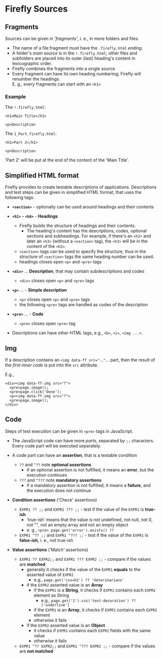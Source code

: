 # Firefly Sources

## Fragments
 
Sources can be given in *'fragments'*, i. e., in more folders and files. 

- The name of a file fragment must have the `.firefly.html` *ending*.
- A folder's *main source* is in the `!.firefly.html`; other files and subfolders are 
placed into its outer (last) heading's content in lexicographic order.
- Firefly combines the fragments into a single source
- Every fragment can have its own heading numbering; Firefly will renumber the headings. 
<br>E. g., every fragments can start with an `<h1>`

### Example

The `!.firefly.html`:

```
<h1>Main Title</h1>

<p>Description
```

The `1_Part.firefly.html`:

```
<h1>Part 2</h1>

<p>Description
```

'Part 2' will be put at the end of the content of the 'Main Title'.

## Simplified HTML format

Firefly provides to create testable descriptions of applications. Descriptions and 
test steps can be given in simplified HTML format, that uses the following tags:

- **`<section>`** - optionally can be used around headings and their contents

- **`<h1>` - `<h6>`** - **Headings**
  - Firefly builds the structure of headings and their contents. 
    - The heading's content has the descriptions, codes, optional sections and subheadings. For example, if there's an `<h2>` and later an `<h3>` (without a `<section>` tag), the `<h3>` will be in the content of the `<h2>`. 
  - `<section>` tags can be used to specify the structure, thus in the structure of `<section>` tags the same heading number can be used.
  - headings closes open `<p>` and `<pre>` tags

- **`<div>`** ... **Description**, that may contain subdescriptions and codes
  - `<div>` closes open `<p>` and `<pre>` tags

- **`<p>`** ... - **Simple description**
  - `<p>` closes open `<p>` and `<pre>` tags
  - the following `<pre>` tags are handled as codes of the description 

- **`<pre>`** ... - **Code**
  - `<pre>` closes open `<pre>` tag

- Descriptions can have other HTML tags, e.g., `<b>`, `<i>`, `<img ...>`.

## Img

If a description contains an `<img data-ff src="`...`"`... part, then the result of the *first inner code* is put into the `src` attribute.

E.g., 
```
<div><img data-ff-img src="?">
  <pre>page.image();
  <pre>page.click('Done');
  <p><img data-ff-img src="?">
  <pre>page.image();
</div>  
```

## Code

Steps of test execution can be given in `<pre>` tags in JavaScript.

- The JavaScript code can have more *parts*, separated by `;;` characters. Every code part will be executed separately.

- A code part can have an **assertion**, that is a testable condition
  - `??` and `^??` note **optional assertions**
    - if an optional assertion is not fulfilled, it means an **error**, but the execution continues
  - `???` and `^???` note **mandatory assertions**
    - if a mandatory assertion is not fulfilled, it means a **failure**, and the execution does not continue

- **Condition assertions** ('Check' assertions)
  - `EXPR1 ?? ;;` and `EXPR1 ??? ;;` - test if the value of the `EXPR1` is **true-ish** 
    - 'true-ish' means that the value is not undefined, not null, not 0, not "", not an empty array and not an empty object 
    - e. g., `<pre> page.get('error').exists() ??`
  - `EXPR1 ^?? ;;` and `EXPR1 ^??? ;;` - test if the value of the `EXPR1` is **false-ish**, i. e., not true-ish 

- **Value assertions** ('Match' assertions)
  - `EXPR1 ?? EXPR2;;` and `EXPR1 ??? EXPR2 ;;` - compare if the values are **matched**
    - generally it checks if the value of the `EXPR1` **equals** to the asserted value of `EXPR2` 
      - e.g., `page.get('css=h2') ?? 'Veterinarians'`
    - if the `EXPR2` asserted value is an **Array**
      - if the `EXPR1` is a **String**, it checks if `EXPR1` contains each `EXPR2` element as String 
        - e.g., `page.get('2').css('text-decoration') ?? ['underline']`
      - if the `EXPR1` is an **Array**, it checks if `EXPR1` contains each `EXPR2` element  
      - otherwise it fails
    - if the `EXPR2` asserted value is an **Object**
      - it checks if `EXPR1` contains each `EXPR2` fields with the same value 
      - otherwise it fails
  - `EXPR1 ^?? EXPR2;;` and `EXPR1 ^??? EXPR2 ;;` - compare if the values are **not matched**


